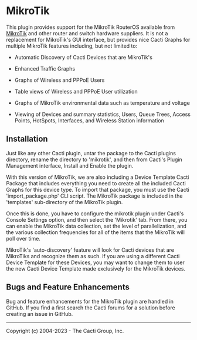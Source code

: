 # MikroTik

This plugin provides support for the MikroTik RouterOS available from
[MikroTik](https://mikrotik.com) and other router and switch hardware suppliers.
It is not a replacement for MikroTik's GUI interface, but provides nice Cacti
Graphs for multiple MikroTik features including, but not limited to:

* Automatic Discovery of Cacti Devices that are MikroTik's

* Enhanced Traffic Graphs

* Graphs of Wireless and PPPoE Users

* Table views of Wireless and PPPoE User utilization

* Graphs of MikroTik environmental data such as temperature and voltage

* Viewing of Devices and summary statistics, Users, Queue Trees, Access Points,
  HotSpots, Interfaces, and Wireless Station information

## Installation

Just like any other Cacti plugin, untar the package to the Cacti plugins
directory, rename the directory to 'mikrotik', and then from Cacti's Plugin
Management interface, Install and Enable the plugin.

With this version of MikroTik, we are also including a Device Template Cacti
Package that includes everything you need to create all the included Cacti
Graphs for this device type.  To import that package, you must use the Cacti
'import_package.php' CLI script.  The MikroTik package is included in the
'templates' sub-directory of the MikroTik plugin.

Once this is done, you have to configure the mikrotik plugin under Cacti's
Console Settings option, and then select the 'Mikrotik' tab.  From there, you
can enable the MikroTik data collection, set the level of parallelization, and
the various collection frequencies for all of the items that the MikroTik will
poll over time.

MikroTik's 'auto-discovery' feature will look for Cacti devices that are
MikroTiks and recognize them as such.  If you are using a different Cacti Device
Template for these Devices, you may want to change them to user the new Cacti
Device Template made exclusively for the MikroTik devices.

## Bugs and Feature Enhancements

Bug and feature enhancements for the MikroTik plugin are handled in GitHub.  If
you find a first search the Cacti forums for a solution before creating an issue
in GitHub.

-----------------------------------------------
Copyright (c) 2004-2023 - The Cacti Group, Inc.
